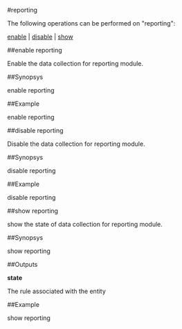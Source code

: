 #reporting

The following operations can be performed on "reporting":


[enable](#enable-reporting) | [disable](#disable-reporting) | [show](#show-reporting)

##enable reporting

Enable the data collection for reporting module.


##Synopsys

enable reporting


##Example

enable reporting

##disable reporting

Disable the data collection for reporting module.


##Synopsys

disable reporting


##Example

disable reporting

##show reporting

show the state of data collection for reporting module.


##Synopsys

show reporting


##Outputs

<b>state</b>
The rule associated with the entity



##Example

show reporting

